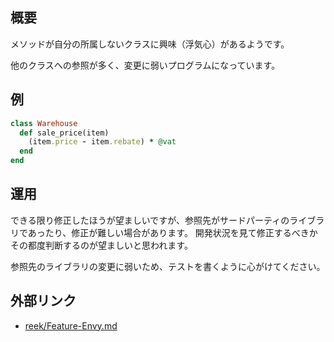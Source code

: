 ## 概要

メソッドが自分の所属しないクラスに興味（浮気心）があるようです。

他のクラスへの参照が多く、変更に弱いプログラムになっています。

## 例

```ruby
class Warehouse
  def sale_price(item)
    (item.price - item.rebate) * @vat
  end
end
```

## 運用

できる限り修正したほうが望ましいですが、参照先がサードパーティのライブラリであったり、修正が難しい場合があります。
開発状況を見て修正するべきかその都度判断するのが望ましいと思われます。

参照先のライブラリの変更に弱いため、テストを書くように心がけてください。

## 外部リンク

- [reek/Feature-Envy.md](https://github.com/troessner/reek/blob/master/docs/Feature-Envy.md)
